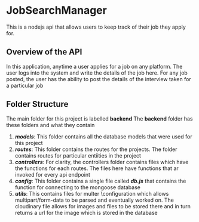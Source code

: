 # JobSearchManager
This is a nodejs api that allows users to keep track of their job they apply for. 

## Overview of the API
In this application, anytime a user applies for a job on any platform. The user logs into the system and write the details of the job here. For any job posted, the user has the ability to post the details of the interview taken for a particular job

## Folder Structure
The main folder for this project is labelled **backend**
The **backend** folder has these folders and what they contain
1. ***models***: This folder contains all the database models that were used for this project
2. ***routes***: This folder contains the routes for the projects. The folder contains routes for particular entiities in the project
3. ***controllers***: For clarity, the controllers folder contains files which have the functions for each routes. The files here have functions that ar invoked for every api endpoint
4. ***config***: This folder contains a single file called ***db.js*** that contains the function for connecting to the mongoose database
5. ***utils***: This contains files for multer  \configuration which allows multipart/form-data to be parsed and eventually worked on. The cloudinary file allows for images and files to be stored there and in turn returns a url for the image which is stored in the database

